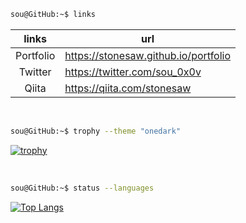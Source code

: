 ```bash
sou@GitHub:~$ links
```

| links | url |
| :---: | --- |
| Portfolio | https://stonesaw.github.io/portfolio |
| Twitter | https://twitter.com/sou_0x0v |
| Qiita | https://qiita.com/stonesaw |

<br />

```bash
sou@GitHub:~$ trophy --theme "onedark"
```

[![trophy](https://github-profile-trophy.vercel.app/?username=stonesaw&theme=onedark&no-bg=true&no-frame=true)](https://github.com/ryo-ma/github-profile-trophy)

<br />

```bash
sou@GitHub:~$ status --languages
```

[![Top Langs](https://github-readme-stats.vercel.app/api/top-langs/?username=stonesaw&langs_count=8)](https://github.com/anuraghazra/github-readme-stats)
